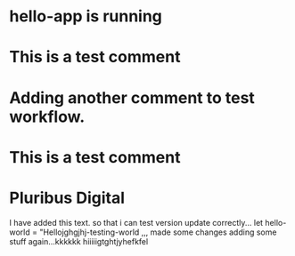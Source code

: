 # hello-app is running
# This is a test comment
# Adding another comment to test workflow.
# This is a test comment
# Pluribus Digital
I have added this text. so that i can test version update correctly...
let hello-world = "Hellojghgjhj-testing-world ,,, made some changes
adding some stuff again...kkkkkk
hiiiiigtghtjyhefkfel